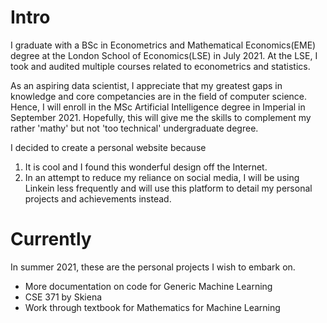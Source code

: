 
# Intro

I graduate with a BSc in Econometrics and Mathematical Economics(EME) degree at the London School of Economics(LSE) in July 2021. At the LSE, I took and audited multiple courses related to econometrics and statistics.

As an aspiring data scientist, I appreciate that my greatest gaps in knowledge and core competancies are in the field of computer science. Hence, I will enroll in the MSc Artificial Intelligence degree in Imperial in September 2021. Hopefully, this will give me the skills to complement my rather 'mathy' but not 'too technical' undergraduate degree.

I decided to create a personal website because
1. It is cool and I found this wonderful design off the Internet.
2. In an attempt to reduce my reliance on social media, I will be using Linkein less frequently and will use this platform to detail my personal projects and achievements instead.

# Currently

In summer 2021, these are the personal projects I wish to embark on.

- More documentation on code for Generic Machine Learning
- CSE 371 by Skiena
- Work through textbook for Mathematics for Machine Learning






